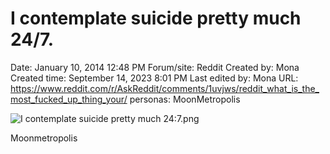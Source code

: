 # I contemplate suicide pretty much 24/7.

Date: January 10, 2014 12:48 PM
Forum/site: Reddit
Created by: Mona
Created time: September 14, 2023 8:01 PM
Last edited by: Mona
URL: https://www.reddit.com/r/AskReddit/comments/1uvjws/reddit_what_is_the_most_fucked_up_thing_your/
personas: MoonMetropolis

![I contemplate suicide pretty much 24:7.png](I%20contemplate%20suicide%20pretty%20much%2024%207%20f943185f62e94311b57ef12c105ec1f8/I_contemplate_suicide_pretty_much_247.png)

Moonmetropolis